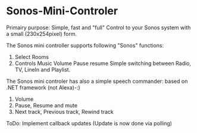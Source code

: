 # Sonos-Mini-Controler

Primairy purpose: Simple, fast and "full" Control to your Sonos system with a small (230x254pixel) form.

The Sonos mini controller supports following "Sonos" functions:
1.  Select Rooms
2.  Controls Music
    Volume
    Pause resume
    Simple switching between Radio, TV, LineIn and Playlist.
    
The Sonos mini controler has also a simple speech commander: based on .NET framework (not Alexa)-:)
1.  Volume
2.  Pause, Resume and mute
3.  Next track, Previous track, Rewind track

ToDo:
Implement callback updates (Update is now done via polling)
